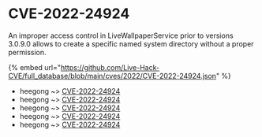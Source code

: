 # CVE-2022-24924

An improper access control in LiveWallpaperService prior to versions 3.0.9.0 allows to create a specific named system directory without a proper permission.

{% embed url="https://github.com/Live-Hack-CVE/full_database/blob/main/cves/2022/CVE-2022-24924.json" %}


* heegong ~> [CVE-2022-24924](https://www.alice-snow.ru/2022/database/cve-2022-24924/cve-2022-24924-heegong)
* heegong ~> [CVE-2022-24924](https://www.alice-snow.ru/2022/database/cve-2022-24924/cve-2022-24924-heegong)
* heegong ~> [CVE-2022-24924](https://www.alice-snow.ru/2022/database/cve-2022-24924/cve-2022-24924-heegong)
* heegong ~> [CVE-2022-24924](https://www.alice-snow.ru/2022/database/cve-2022-24924/cve-2022-24924-heegong)
* heegong ~> [CVE-2022-24924](https://www.alice-snow.ru/2022/database/cve-2022-24924/cve-2022-24924-heegong)